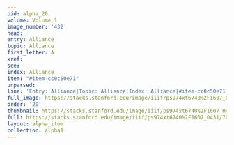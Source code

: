 ```yaml
---
pid: alpha_20
volume: Volume 1
image_number: '432'
head: 
entry: Alliance
topic: Alliance
first_letter: A
xref: 
see: 
index: Alliance
item: "#item-cc0c50e71"
unparsed: 
line: 'Entry: Alliance|Topic: Alliance|Index: Alliance|#item-cc0c50e71'
full_image: https://stacks.stanford.edu/image/iiif/ps974xt6740%2F1607_0431/full/full/0/default.jpg
order: '20'
thumbnail: https://stacks.stanford.edu/image/iiif/ps974xt6740%2F1607_0431/full/100,/0/default.jpg
full: https://stacks.stanford.edu/image/iiif/ps974xt6740%2F1607_0431/785,3052,3007,505/full/0/default.jpg
layout: alpha_item
collection: alpha1
---
```

